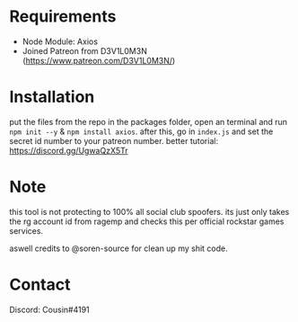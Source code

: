 # Requirements
- Node Module: Axios
- Joined Patreon from D3V1L0M3N (https://www.patreon.com/D3V1L0M3N/)

# Installation
put the files from the repo in the packages folder, open an terminal and run `npm init --y` & `npm install axios`. after this, go in `index.js` and set the secret id number to your patreon number. better tutorial: https://discord.gg/UgwaQzX5Tr

# Note
this tool is not protecting to 100% all social club spoofers. its just only takes the rg account id from ragemp and checks this per official rockstar games services.

aswell credits to @soren-source for clean up my shit code.

# Contact
Discord: Cousin#4191
